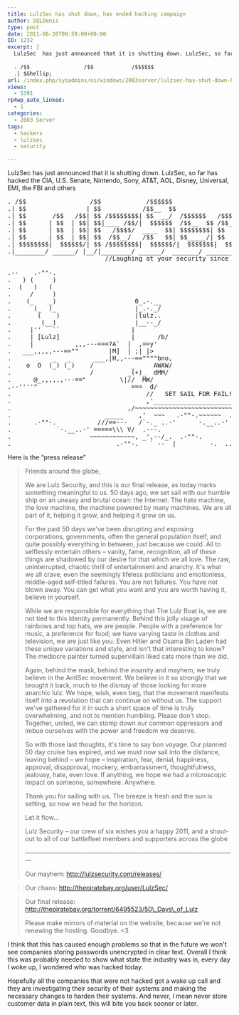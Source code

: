 ```yaml
---
title: LulzSec has shut down, has ended hacking campaign
author: SQLDenis
type: post
date: 2011-06-26T09:59:00+00:00
ID: 1232
excerpt: |
  LulzSec  has just announced that it is shutting down. LulzSec, so far has hacked the CIA, U.S. Senate, Nintendo, Sony and others, has surprisingly announced that it is disbanding.
  
  . /$$                 /$$            /$$$$$$                    
  .| $&hellip;
url: /index.php/sysadmins/os/windows/2003server/lulzsec-has-shut-down-has/
views:
  - 5391
rp4wp_auto_linked:
  - 1
categories:
  - 2003 Server
tags:
  - hackers
  - lulzsec
  - security

---
```

LulzSec has just announced that it is shutting down. LulzSec, so far has hacked the CIA, U.S. Senate, Nintendo, Sony, AT&T, AOL, Disney, Universal, EMI, the FBI and others

<pre>. /$$                 /$$            /$$$$$$                    
.| $$                | $$           /$$__  $$                    
.| $$       /$$   /$$| $$ /$$$$$$$$| $$  __/  /$$$$$$   /$$$$$$$
.| $$      | $$  | $$| $$|____ /$$/|  $$$$$$  /$$__  $$ /$$_____/
.| $$      | $$  | $$| $$   /$$$$/  ____  $$| $$$$$$$$| $$      
.| $$      | $$  | $$| $$  /$$__/   /$$   $$| $$_____/| $$      
.| $$$$$$$$|  $$$$$$/| $$ /$$$$$$$$|  $$$$$$/|  $$$$$$$|  $$$$$$.$
.|________/ ______/ |__/|________/ ______/  _______/ _______/
                          //Laughing at your security since 2011!

.--    .-""-.
.   ) (     )
.  (   )   (
.     /     )
.    (_    _)                     0_,-.__
.      (_  )_                     |_.-._/
.       (    )                    |lulz..    
.        (__)                     |__--_/          
.     |''   ``                   |
.     | [Lulz]                   |      /b/
.     |           ,,,---===?A`  |  ,==y'
.   ___,,,,,---==""        |M]  | ;| |>
.           _   _      ___,|H,,---==""""bno,
.    o  O  (_) (_)    /          _     AWAW/
.                     /         _(+)_  dMM/
.      @_,,,,,,---=="         \|//  MW/
.--''''"                         ===  d/
.                                    //   SET SAIL FOR FAIL!
.                                    ,'_________________________
.                               ,/~~~~~~~~~~~~~~~~~~~~~~~~~~~
.                         _____    ,'  ~~~   .-""-.~~~~~~  .-""-.
.      .-""-.           ///==---   /`-._ ..-'      -.__..-'
.            `-.__..-' =====\\\ V/  .---.
.                     ~~~~~~~~~~~~, _',--/_.  .-""-.
.                            .-""-.___` --  |         -.__..-
</pre>

Here is the “press release”

> Friends around the globe,
> 
> We are Lulz Security, and this is our final release, as today marks something meaningful to us. 50 days ago, we set sail with our humble ship on an uneasy and brutal ocean: the Internet. The hate machine, the love machine, the machine powered by many machines. We are all part of it, helping it grow, and helping it grow on us.
> 
> For the past 50 days we've been disrupting and exposing corporations, governments, often the general population itself, and quite possibly everything in between, just because we could. All to selflessly entertain others – vanity, fame, recognition, all of these things are shadowed by our desire for that which we all love. The raw, uninterrupted, chaotic thrill of entertainment and anarchy. It's what we all crave, even the seemingly lifeless politicians and emotionless, middle-aged self-titled failures. You are not failures. You have not blown away. You can get what you want and you are worth having it, believe in yourself.
> 
> While we are responsible for everything that The Lulz Boat is, we are not tied to this identity permanently. Behind this jolly visage of rainbows and top hats, we are people. People with a preference for music, a preference for food; we have varying taste in clothes and television, we are just like you. Even Hitler and Osama Bin Laden had these unique variations and style, and isn't that interesting to know? The mediocre painter turned supervillain liked cats more than we did.
> 
> Again, behind the mask, behind the insanity and mayhem, we truly believe in the AntiSec movement. We believe in it so strongly that we brought it back, much to the dismay of those looking for more anarchic lulz. We hope, wish, even beg, that the movement manifests itself into a revolution that can continue on without us. The support we've gathered for it in such a short space of time is truly overwhelming, and not to mention humbling. Please don't stop. Together, united, we can stomp down our common oppressors and imbue ourselves with the power and freedom we deserve.
> 
> So with those last thoughts, it's time to say bon voyage. Our planned 50 day cruise has expired, and we must now sail into the distance, leaving behind – we hope – inspiration, fear, denial, happiness, approval, disapproval, mockery, embarrassment, thoughtfulness, jealousy, hate, even love. If anything, we hope we had a microscopic impact on someone, somewhere. Anywhere.
> 
> Thank you for sailing with us. The breeze is fresh and the sun is setting, so now we head for the horizon.
> 
> Let it flow…
> 
> Lulz Security – our crew of six wishes you a happy 2011, and a shout-out to all of our battlefleet members and supporters across the globe
> 
> ——————————————————————————————————
> 
> Our mayhem: http://lulzsecurity.com/releases/
  
> Our chaos: http://thepiratebay.org/user/LulzSec/
  
> Our final release: http://thepiratebay.org/torrent/6495523/50\_Days\_of_Lulz
> 
> Please make mirrors of material on the website, because we're not renewing the hosting. Goodbye. <3

I think that this has caused enough problems so that in the future we won't see companies storing passwords unencrypted in clear text. Overall I think this was probably needed to show what state the industry was in, every day I woke up, I wondered who was hacked today. 

Hopefully all the companies that were not hacked got a wake up call and they are investigating their security of their systems and making the necessary changes to harden their systems. And never, I mean never store customer data in plain text, this will bite you back sooner or later.